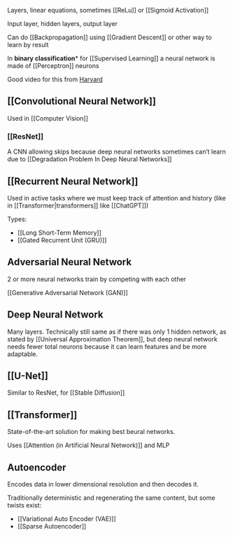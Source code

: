 Layers, linear equations, sometimes [[ReLu]] or [[Sigmoid Activation]]

Input layer, hidden layers, output layer

Can do [[Backpropagation]] using [[Gradient Descent]] or other way to learn by result

In **binary classification*** for [[Supervised Learning]] a neural network is made of [[Perceptron]] neurons

Good video for this from [Harvard](https://www.youtube.com/watch?v=J1QD9hLDEDY)

## [[Convolutional Neural Network]]
Used in [[Computer Vision]]

### [[ResNet]]
A CNN allowing skips because deep neural networks sometimes can’t learn due to [[Degradation Problem In Deep Neural Networks]]

## [[Recurrent Neural Network]]
Used in active tasks where we must keep track of attention and history (like in [[Transformer|transformers]] like [[ChatGPT]])

Types:
- [[Long Short-Term Memory]]
- [[Gated Recurrent Unit (GRU)]]

## Adversarial Neural Network
2 or more neural networks train by competing with each other

[[Generative Adversarial Network (GAN)]]

## Deep Neural Network
Many layers.
Technically still same as if there was only 1 hidden network, as stated by [[Universal Approximation Theorem]], but deep neural network needs fewer total neurons because it can learn features and be more adaptable.

## [[U-Net]]
Similar to ResNet, for [[Stable Diffusion]]

## [[Transformer]]
State-of-the-art solution for making best beural networks.

Uses [[Attention (in Artificial Neural Network)]] and MLP

## Autoencoder
Encodes data in lower dimensional resolution and then decodes it.

Traditionally deterministic and regenerating the same content, but some twists exist:
- [[Variational Auto Encoder (VAE)]]
- [[Sparse Autoencoder]]
